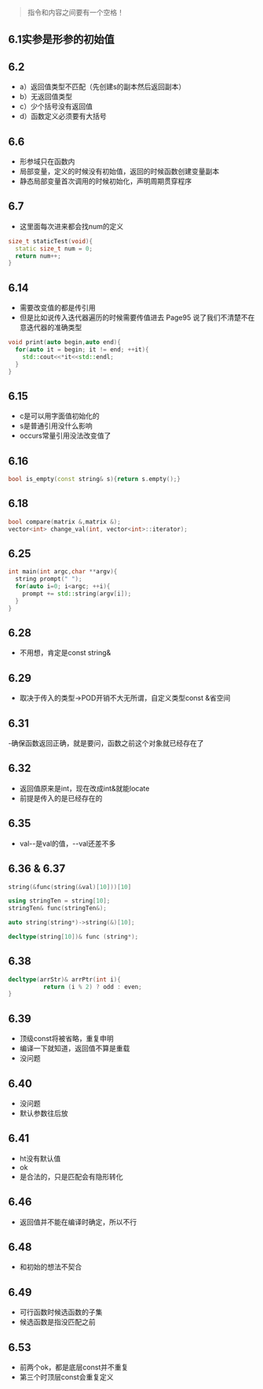 > 指令和内容之间要有一个空格！

## 6.1实参是形参的初始值


## 6.2  
- a）返回值类型不匹配（先创建s的副本然后返回副本）
- b）无返回值类型 
- c）少个括号没有返回值 
- d）函数定义必须要有大括号

## 6.6
- 形参域只在函数内
- 局部变量，定义的时候没有初始值，返回的时候函数创建变量副本
- 静态局部变量首次调用的时候初始化，声明周期贯穿程序

## 6.7
- 这里面每次进来都会找num的定义
 ```cpp
 size_t staticTest(void){
   static size_t num = 0;
   return num++;
 }
```

## 6.14
- 需要改变值的都是传引用
- 但是比如说传入迭代器遍历的时候需要传值进去 Page95 说了我们不清楚不在意迭代器的准确类型

```cpp
void print(auto begin,auto end){
  for(auto it = begin; it != end; ++it){
    std::cout<<*it<<std::endl;
  }
}
```

## 6.15
- c是可以用字面值初始化的
- s是普通引用没什么影响
- occurs常量引用没法改变值了

## 6.16
```cpp
bool is_empty(const string& s){return s.empty();}
```

## 6.18
```cpp
bool compare(matrix &,matrix &);
vector<int> change_val(int, vector<int>::iterator);
```

## 6.25
```cpp
int main(int argc,char **argv){
  string prompt(" ");
  for(auto i=0; i<argc; ++i){
    prompt += std::string(argv[i]);
  }
}
```

## 6.28
- 不用想，肯定是const string&

## 6.29
- 取决于传入的类型→POD开销不大无所谓，自定义类型const &省空间

## 6.31
-确保函数返回正确，就是要问，函数之前这个对象就已经存在了

## 6.32
- 返回值原来是int，现在改成int&就能locate
- 前提是传入的是已经存在的

## 6.35
- val--是val的值，--val还差不多

## 6.36 & 6.37
```cpp
string(&func(string(&val)[10]))[10]

using stringTen = string[10];
stringTen& func(stringTen&);

auto string(string*)->string(&)[10];

decltype(string[10])& func (string*);
```

## 6.38
```cpp
decltype(arrStr)& arrPtr(int i){
          return (i % 2) ? odd : even;
}
```

## 6.39
- 顶级const将被省略，重复申明
- 编译一下就知道，返回值不算是重载
- 没问题

## 6.40
- 没问题
- 默认参数往后放

## 6.41
- ht没有默认值
- ok
- 是合法的，只是匹配会有隐形转化

## 6.46
- 返回值并不能在编译时确定，所以不行

## 6.48
- 和初始的想法不契合

## 6.49
- 可行函数时候选函数的子集
- 候选函数是指没匹配之前

## 6.53
- 前两个ok，都是底层const并不重复
- 第三个时顶层const会重复定义

